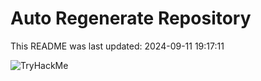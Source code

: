 # Auto Regenerate Repository

This README was last updated: 2024-09-11 19:17:11

 ![TryHackMe](https://tryhackme.com/badge/533634)